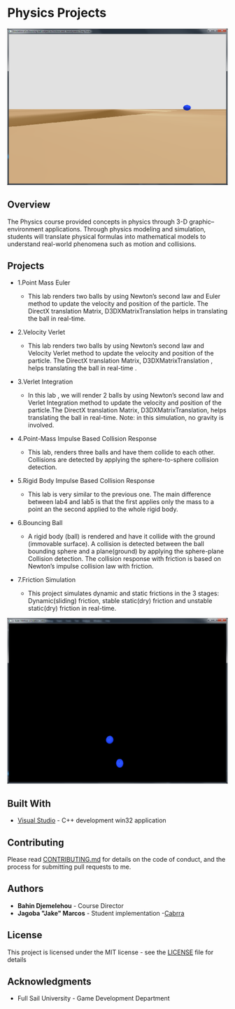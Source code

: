 Physics Projects
================

![physics](/Images/bouncingBall.png)

## Overview

The Physics course provided concepts in physics through 3-D graphic–environment applications. Through physics modeling and simulation, students will translate physical formulas into mathematical models to understand real-world phenomena such as motion and collisions.

## Projects

+ 1.Point Mass Euler
	+ This lab renders two balls by using Newton’s  second law and Euler method to update the velocity and position of the particle. The DirectX translation Matrix, D3DXMatrixTranslation helps in translating the ball in real-time.
	
+ 2.Velocity Verlet
	+ This lab renders two balls by using Newton’s  second law and Velocity Verlet method to update the velocity and position of the particle. The DirectX translation Matrix, D3DXMatrixTranslation , helps translating the ball in real-time . 
	
+ 3.Verlet Integration
	+ In this lab , we will render 2 balls by using Newton’s  second law and Verlet Integration method to update the velocity and position of the particle.The DirectX translation Matrix, D3DXMatrixTranslation, helps translating the ball in real-time. Note: in this simulation, no gravity is involved.
	
+ 4.Point-Mass Impulse Based Collision Response
	+ This lab, renders three balls and have them collide to each other. Collisions are detected by applying the sphere-to-sphere collision detection.

+ 5.Rigid Body Impulse Based Collision Response
	+ This lab is very similar to the previous one. The main difference between lab4 and lab5 is that the first applies only the mass to a point an the second applied to the whole rigid body.

+ 6.Bouncing Ball
	+ A rigid body (ball) is rendered and have it collide with the ground (immovable surface). A collision is detected between the ball bounding sphere and a plane(ground) by applying the sphere-plane Collision detection. The collision response  with friction is based on Newton’s impulse collision law  with friction.

+ 7.Friction Simulation
	+ This project simulates dynamic and static frictions in the 3 stages: Dynamic(sliding) friction, stable static(dry) friction and unstable static(dry) friction in real-time.

![physics](/Images/mass.png)

## Built With

* [Visual Studio](https://visualstudio.microsoft.com/)	- C++ development win32 application

## Contributing

Please read [CONTRIBUTING.md](https://github.com/Cabrra/Contributing-template/blob/master/Contributing-template.md) for details on the code of conduct, and the process for submitting pull requests to me.

## Authors

* **Bahin Djemelehou** 		- Course Director
* **Jagoba "Jake" Marcos** 	- Student implementation -[Cabrra](https://github.com/Cabrra)

## License

This project is licensed under the MIT license - see the [LICENSE](LICENSE) file for details

## Acknowledgments

* Full Sail University - Game Development Department
